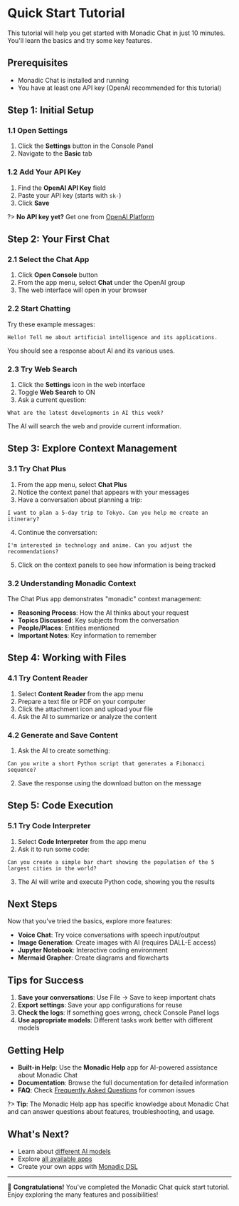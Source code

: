 # Quick Start Tutorial

This tutorial will help you get started with Monadic Chat in just 10 minutes. You'll learn the basics and try some key features.

## Prerequisites

- Monadic Chat is installed and running
- You have at least one API key (OpenAI recommended for this tutorial)

## Step 1: Initial Setup

### 1.1 Open Settings

1. Click the **Settings** button in the Console Panel
2. Navigate to the **Basic** tab

### 1.2 Add Your API Key

1. Find the **OpenAI API Key** field
2. Paste your API key (starts with `sk-`)
3. Click **Save**

<!-- ![Settings Panel](../assets/images/settings-basic.png ':size=600') -->

?> **No API key yet?** Get one from [OpenAI Platform](https://platform.openai.com/api-keys)

## Step 2: Your First Chat

### 2.1 Select the Chat App

1. Click **Open Console** button
2. From the app menu, select **Chat** under the OpenAI group
3. The web interface will open in your browser

### 2.2 Start Chatting

Try these example messages:

```
Hello! Tell me about artificial intelligence and its applications.
```

You should see a response about AI and its various uses.

### 2.3 Try Web Search

1. Click the **Settings** icon in the web interface
2. Toggle **Web Search** to ON
3. Ask a current question:

```
What are the latest developments in AI this week?
```

The AI will search the web and provide current information.

## Step 3: Explore Context Management

### 3.1 Try Chat Plus

1. From the app menu, select **Chat Plus**
2. Notice the context panel that appears with your messages
3. Have a conversation about planning a trip:

```
I want to plan a 5-day trip to Tokyo. Can you help me create an itinerary?
```

4. Continue the conversation:

```
I'm interested in technology and anime. Can you adjust the recommendations?
```

5. Click on the context panels to see how information is being tracked

### 3.2 Understanding Monadic Context

The Chat Plus app demonstrates "monadic" context management:
- **Reasoning Process**: How the AI thinks about your request
- **Topics Discussed**: Key subjects from the conversation
- **People/Places**: Entities mentioned
- **Important Notes**: Key information to remember

## Step 4: Working with Files

### 4.1 Try Content Reader

1. Select **Content Reader** from the app menu
2. Prepare a text file or PDF on your computer
3. Click the attachment icon and upload your file
4. Ask the AI to summarize or analyze the content

### 4.2 Generate and Save Content

1. Ask the AI to create something:

```
Can you write a short Python script that generates a Fibonacci sequence?
```

2. Save the response using the download button on the message

## Step 5: Code Execution

### 5.1 Try Code Interpreter

1. Select **Code Interpreter** from the app menu
2. Ask it to run some code:

```
Can you create a simple bar chart showing the population of the 5 largest cities in the world?
```

3. The AI will write and execute Python code, showing you the results

## Next Steps

Now that you've tried the basics, explore more features:

- **Voice Chat**: Try voice conversations with speech input/output
- **Image Generation**: Create images with AI (requires DALL-E access)
- **Jupyter Notebook**: Interactive coding environment
- **Mermaid Grapher**: Create diagrams and flowcharts

## Tips for Success

1. **Save your conversations**: Use File → Save to keep important chats
2. **Export settings**: Save your app configurations for reuse
3. **Check the logs**: If something goes wrong, check Console Panel logs
4. **Use appropriate models**: Different tasks work better with different models

## Getting Help

- **Built-in Help**: Use the **Monadic Help** app for AI-powered assistance about Monadic Chat
- **Documentation**: Browse the full documentation for detailed information
- **FAQ**: Check [Frequently Asked Questions](../faq/faq-settings.md) for common issues

?> **Tip**: The Monadic Help app has specific knowledge about Monadic Chat and can answer questions about features, troubleshooting, and usage.

## What's Next?

- Learn about [different AI models](../basic-usage/language-models.md)
- Explore [all available apps](../basic-usage/basic-apps.md)
- Create your own apps with [Monadic DSL](../advanced-topics/monadic_dsl.md)

---

🎉 **Congratulations!** You've completed the Monadic Chat quick start tutorial. Enjoy exploring the many features and possibilities!